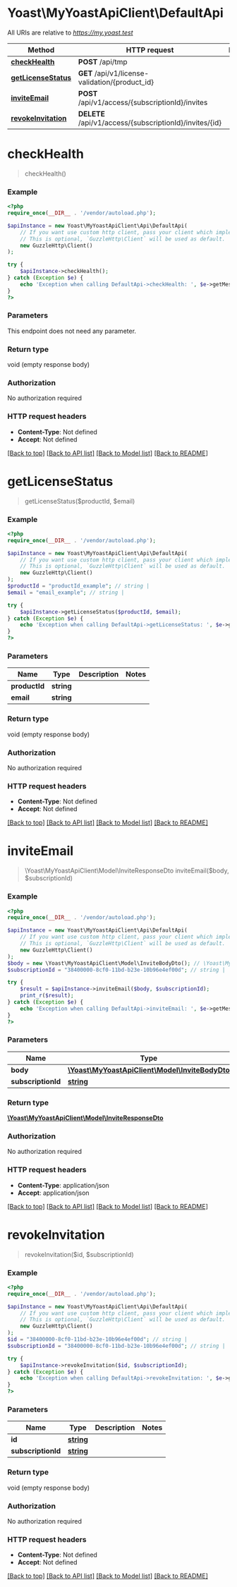 # Yoast\MyYoastApiClient\DefaultApi

All URIs are relative to *https://my.yoast.test*

Method | HTTP request | Description
------------- | ------------- | -------------
[**checkHealth**](DefaultApi.md#checkhealth) | **POST** /api/tmp | 
[**getLicenseStatus**](DefaultApi.md#getlicensestatus) | **GET** /api/v1/license-validation/{product_id} | 
[**inviteEmail**](DefaultApi.md#inviteemail) | **POST** /api/v1/access/{subscriptionId}/invites | 
[**revokeInvitation**](DefaultApi.md#revokeinvitation) | **DELETE** /api/v1/access/{subscriptionId}/invites/{id} | 

# **checkHealth**
> checkHealth()



### Example
```php
<?php
require_once(__DIR__ . '/vendor/autoload.php');

$apiInstance = new Yoast\MyYoastApiClient\Api\DefaultApi(
    // If you want use custom http client, pass your client which implements `GuzzleHttp\ClientInterface`.
    // This is optional, `GuzzleHttp\Client` will be used as default.
    new GuzzleHttp\Client()
);

try {
    $apiInstance->checkHealth();
} catch (Exception $e) {
    echo 'Exception when calling DefaultApi->checkHealth: ', $e->getMessage(), PHP_EOL;
}
?>
```

### Parameters
This endpoint does not need any parameter.

### Return type

void (empty response body)

### Authorization

No authorization required

### HTTP request headers

 - **Content-Type**: Not defined
 - **Accept**: Not defined

[[Back to top]](#) [[Back to API list]](../../README.md#documentation-for-api-endpoints) [[Back to Model list]](../../README.md#documentation-for-models) [[Back to README]](../../README.md)

# **getLicenseStatus**
> getLicenseStatus($productId, $email)



### Example
```php
<?php
require_once(__DIR__ . '/vendor/autoload.php');

$apiInstance = new Yoast\MyYoastApiClient\Api\DefaultApi(
    // If you want use custom http client, pass your client which implements `GuzzleHttp\ClientInterface`.
    // This is optional, `GuzzleHttp\Client` will be used as default.
    new GuzzleHttp\Client()
);
$productId = "productId_example"; // string | 
$email = "email_example"; // string | 

try {
    $apiInstance->getLicenseStatus($productId, $email);
} catch (Exception $e) {
    echo 'Exception when calling DefaultApi->getLicenseStatus: ', $e->getMessage(), PHP_EOL;
}
?>
```

### Parameters

Name | Type | Description  | Notes
------------- | ------------- | ------------- | -------------
 **productId** | **string**|  |
 **email** | **string**|  |

### Return type

void (empty response body)

### Authorization

No authorization required

### HTTP request headers

 - **Content-Type**: Not defined
 - **Accept**: Not defined

[[Back to top]](#) [[Back to API list]](../../README.md#documentation-for-api-endpoints) [[Back to Model list]](../../README.md#documentation-for-models) [[Back to README]](../../README.md)

# **inviteEmail**
> \Yoast\MyYoastApiClient\Model\InviteResponseDto inviteEmail($body, $subscriptionId)



### Example
```php
<?php
require_once(__DIR__ . '/vendor/autoload.php');

$apiInstance = new Yoast\MyYoastApiClient\Api\DefaultApi(
    // If you want use custom http client, pass your client which implements `GuzzleHttp\ClientInterface`.
    // This is optional, `GuzzleHttp\Client` will be used as default.
    new GuzzleHttp\Client()
);
$body = new \Yoast\MyYoastApiClient\Model\InviteBodyDto(); // \Yoast\MyYoastApiClient\Model\InviteBodyDto | 
$subscriptionId = "38400000-8cf0-11bd-b23e-10b96e4ef00d"; // string | 

try {
    $result = $apiInstance->inviteEmail($body, $subscriptionId);
    print_r($result);
} catch (Exception $e) {
    echo 'Exception when calling DefaultApi->inviteEmail: ', $e->getMessage(), PHP_EOL;
}
?>
```

### Parameters

Name | Type | Description  | Notes
------------- | ------------- | ------------- | -------------
 **body** | [**\Yoast\MyYoastApiClient\Model\InviteBodyDto**](../Model/InviteBodyDto.md)|  |
 **subscriptionId** | [**string**](../Model/.md)|  |

### Return type

[**\Yoast\MyYoastApiClient\Model\InviteResponseDto**](../Model/InviteResponseDto.md)

### Authorization

No authorization required

### HTTP request headers

 - **Content-Type**: application/json
 - **Accept**: application/json

[[Back to top]](#) [[Back to API list]](../../README.md#documentation-for-api-endpoints) [[Back to Model list]](../../README.md#documentation-for-models) [[Back to README]](../../README.md)

# **revokeInvitation**
> revokeInvitation($id, $subscriptionId)



### Example
```php
<?php
require_once(__DIR__ . '/vendor/autoload.php');

$apiInstance = new Yoast\MyYoastApiClient\Api\DefaultApi(
    // If you want use custom http client, pass your client which implements `GuzzleHttp\ClientInterface`.
    // This is optional, `GuzzleHttp\Client` will be used as default.
    new GuzzleHttp\Client()
);
$id = "38400000-8cf0-11bd-b23e-10b96e4ef00d"; // string | 
$subscriptionId = "38400000-8cf0-11bd-b23e-10b96e4ef00d"; // string | 

try {
    $apiInstance->revokeInvitation($id, $subscriptionId);
} catch (Exception $e) {
    echo 'Exception when calling DefaultApi->revokeInvitation: ', $e->getMessage(), PHP_EOL;
}
?>
```

### Parameters

Name | Type | Description  | Notes
------------- | ------------- | ------------- | -------------
 **id** | [**string**](../Model/.md)|  |
 **subscriptionId** | [**string**](../Model/.md)|  |

### Return type

void (empty response body)

### Authorization

No authorization required

### HTTP request headers

 - **Content-Type**: Not defined
 - **Accept**: Not defined

[[Back to top]](#) [[Back to API list]](../../README.md#documentation-for-api-endpoints) [[Back to Model list]](../../README.md#documentation-for-models) [[Back to README]](../../README.md)

